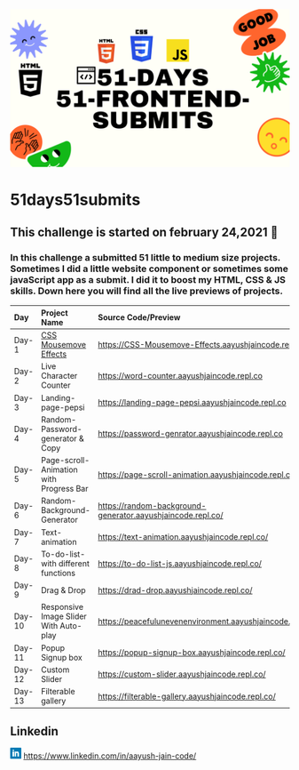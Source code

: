 <img src="./banner.png">

# 51days51submits

 ## This challenge is started on february 24,2021 📅
 ### In this challenge a submitted 51 little to medium size projects. Sometimes I did a little website component or sometimes some javaScript app as a submit. I did it to boost my HTML, CSS & JS skills. Down here you will find all the live previews of projects. 

| Day   | Project Name    | Source Code/Preview |
| :---  | :------------- | :------------------ |  
| Day-1 | [CSS Mousemove Effects](https://github.com/Aayushjain-code/51-days_51-FrontEnd-submits/tree/master/day-1-CSS%20Mousemove%20Effects)  | https://CSS-Mousemove-Effects.aayushjaincode.repl.co|
| Day-2 | Live Character Counter  | https://word-counter.aayushjaincode.repl.co |
| Day-3 | Landing-page-pepsi | https://landing-page-pepsi.aayushjaincode.repl.co |
| Day-4 | Random-Password-generator & Copy | https://password-genrator.aayushjaincode.repl.co |
| Day-5 | Page-scroll-Animation with Progress Bar | https://page-scroll-animation.aayushjaincode.repl.co/|
| Day-6 | Random-Background-Generator | https://random-background-generator.aayushjaincode.repl.co/ |
| Day-7 | Text-animation |https://text-animation.aayushjaincode.repl.co/ |
| Day-8| To-do-list-with different functions | https://to-do-list-js.aayushjaincode.repl.co/ |
| Day-9| Drag & Drop | https://drad-drop.aayushjaincode.repl.co/ |
| Day-10| Responsive Image Slider  With Auto-play| https://peacefulunevenenvironment.aayushjaincode.repl.co/ |
| Day-11| Popup Signup box| https://popup-signup-box.aayushjaincode.repl.co/ |
| Day-12| Custom Slider| https://custom-slider.aayushjaincode.repl.co/ |
| Day-13| Filterable gallery| https://filterable-gallery.aayushjaincode.repl.co/ |


## Linkedin
<img src="./linkedin.png" width=20px>    https://www.linkedin.com/in/aayush-jain-code/
